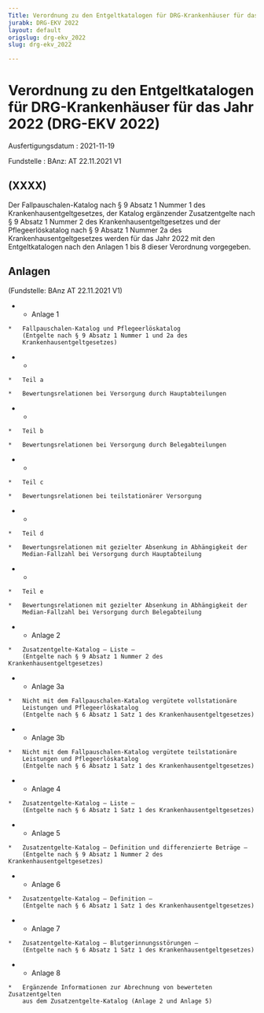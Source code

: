 ```yaml
---
Title: Verordnung zu den Entgeltkatalogen für DRG-Krankenhäuser für das Jahr 2022
jurabk: DRG-EKV 2022
layout: default
origslug: drg-ekv_2022
slug: drg-ekv_2022

---
```


# Verordnung zu den Entgeltkatalogen für DRG-Krankenhäuser für das Jahr 2022 (DRG-EKV 2022)

Ausfertigungsdatum
:   2021-11-19

Fundstelle
:   BAnz: AT 22.11.2021 V1


## (XXXX)

Der Fallpauschalen-Katalog nach § 9 Absatz 1 Nummer 1 des
Krankenhausentgeltgesetzes, der Katalog ergänzender Zusatzentgelte
nach § 9 Absatz 1 Nummer 2 des Krankenhausentgeltgesetzes und der
Pflegeerlöskatalog nach § 9 Absatz 1 Nummer 2a des
Krankenhausentgeltgesetzes werden für das Jahr 2022 mit den
Entgeltkatalogen nach den Anlagen 1 bis 8 dieser Verordnung
vorgegeben.


## Anlagen

(Fundstelle: BAnz AT 22.11.2021 V1)




*    *   Anlage 1

    *   Fallpauschalen-Katalog und Pflegeerlöskatalog
        (Entgelte nach § 9 Absatz 1 Nummer 1 und 2a des
        Krankenhausentgeltgesetzes)


*    *
    *   Teil a

    *   Bewertungsrelationen bei Versorgung durch Hauptabteilungen


*    *
    *   Teil b

    *   Bewertungsrelationen bei Versorgung durch Belegabteilungen


*    *
    *   Teil c

    *   Bewertungsrelationen bei teilstationärer Versorgung


*    *
    *   Teil d

    *   Bewertungsrelationen mit gezielter Absenkung in Abhängigkeit der
        Median-Fallzahl bei Versorgung durch Hauptabteilung


*    *
    *   Teil e

    *   Bewertungsrelationen mit gezielter Absenkung in Abhängigkeit der
        Median-Fallzahl bei Versorgung durch Belegabteilung


*    *   Anlage 2

    *   Zusatzentgelte-Katalog – Liste –
        (Entgelte nach § 9 Absatz 1 Nummer 2 des Krankenhausentgeltgesetzes)


*    *   Anlage 3a

    *   Nicht mit dem Fallpauschalen-Katalog vergütete vollstationäre
        Leistungen und Pflegeerlöskatalog
        (Entgelte nach § 6 Absatz 1 Satz 1 des Krankenhausentgeltgesetzes)


*    *   Anlage 3b

    *   Nicht mit dem Fallpauschalen-Katalog vergütete teilstationäre
        Leistungen und Pflegeerlöskatalog
        (Entgelte nach § 6 Absatz 1 Satz 1 des Krankenhausentgeltgesetzes)


*    *   Anlage 4

    *   Zusatzentgelte-Katalog – Liste –
        (Entgelte nach § 6 Absatz 1 Satz 1 des Krankenhausentgeltgesetzes)


*    *   Anlage 5

    *   Zusatzentgelte-Katalog – Definition und differenzierte Beträge –
        (Entgelte nach § 9 Absatz 1 Nummer 2 des Krankenhausentgeltgesetzes)


*    *   Anlage 6

    *   Zusatzentgelte-Katalog – Definition –
        (Entgelte nach § 6 Absatz 1 Satz 1 des Krankenhausentgeltgesetzes)


*    *   Anlage 7

    *   Zusatzentgelte-Katalog – Blutgerinnungsstörungen –
        (Entgelte nach § 6 Absatz 1 Satz 1 des Krankenhausentgeltgesetzes)


*    *   Anlage 8

    *   Ergänzende Informationen zur Abrechnung von bewerteten Zusatzentgelten
        aus dem Zusatzentgelte-Katalog (Anlage 2 und Anlage 5)




